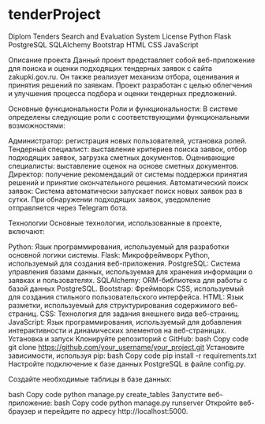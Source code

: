 # tenderProject
Diplom
Tenders Search and Evaluation System
License
Python
Flask
PostgreSQL
SQLAlchemy
Bootstrap
HTML
CSS
JavaScript

Описание проекта
Данный проект представляет собой веб-приложение для поиска и оценки подходящих тендерных заявок с сайта zakupki.gov.ru. Он также реализует механизм отбора, оценивания и принятия решений по заявкам. Проект разработан с целью облегчения и улучшения процесса подбора и оценки тендерных предложений.

Основные функциональности
Роли и функциональности: В системе определены следующие роли с соответствующими функциональными возможностями:

Администратор: регистрация новых пользователей, установка ролей.
Тендерный специалист: выставление критериев поиска заявок, отбор подходящих заявок, загрузка сметных документов.
Оценивающие специалисты: выставление оценок на основе сметных документов.
Директор: получение рекомендаций от системы поддержки принятия решений и принятие окончательного решения.
Автоматический поиск заявок: Система автоматически запускает поиск новых заявок раз в сутки. При обнаружении подходящих заявок, уведомление отправляется через Telegram бота.

Технологии
Основные технологии, использованные в проекте, включают:

Python: Язык программирования, используемый для разработки основной логики системы.
Flask: Микрофреймворк Python, используемый для создания веб-приложения.
PostgreSQL: Система управления базами данных, используемая для хранения информации о заявках и пользователях.
SQLAlchemy: ORM-библиотека для работы с базой данных PostgreSQL.
Bootstrap: Фреймворк CSS, используемый для создания стильного пользовательского интерфейса.
HTML: Язык разметки, используемый для структурирования содержимого веб-страниц.
CSS: Технология для задания внешнего вида веб-страниц.
JavaScript: Язык программирования, используемый для добавления интерактивности и динамических элементов на веб-страницах.
Установка и запуск
Клонируйте репозиторий с GitHub:
bash
Copy code
git clone https://github.com/your_username/your_project.git
Установите зависимости, используя pip:
bash
Copy code
pip install -r requirements.txt
Настройте подключение к базе данных PostgreSQL в файле config.py.

Создайте необходимые таблицы в базе данных:

bash
Copy code
python manage.py create_tables
Запустите веб-приложение:
bash
Copy code
python manage.py runserver
Откройте веб-браузер и перейдите по адресу http://localhost:5000.
